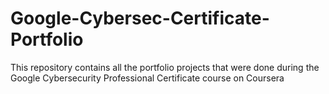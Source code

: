 # Google-Cybersec-Certificate-Portfolio
This repository contains all the portfolio projects that were done during the Google Cybersecurity Professional Certificate course on Coursera
